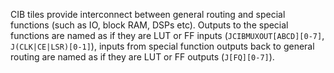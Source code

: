 CIB tiles provide interconnect between general routing and special functions (such as IO, block RAM, DSPs etc). Outputs to the special functions are named as if they are LUT or FF inputs (`JCIBMUXOUT[ABCD][0-7]`, `J(CLK|CE|LSR)[0-1]`), inputs from special function outputs back to general routing are named as if they are LUT or FF outputs (`J[FQ][0-7]`).
